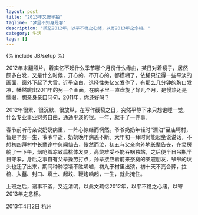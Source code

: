 ```yaml
---
layout: post
title: "2013年又慢半拍"
tagline: "梦里不知身是客"
description: "疏忆2012年，以平不稳之心绪，以寄2013年之念相。"
category: 生活
tags: []
---
```

{% include JB/setup %}

2012年末翻照片，着实忆不起什么季节哪个月份什么缘由，某日对着镜子，居然颇多白发，又是什么时候，开心的、不开心的，都模糊了，依稀只记得一些平淡的画面，窗外下起了大雪，近乎空白，选择性失忆又发作了，有那么几分钟的胸口发凉，幡然跳出2011年的另一个画面，在脑子里一直盘旋了好几个月，是慢热还是懦弱，想亲身亲口问句，2011年，你还好吗？

2012年很累、很沉默、很放纵，在写作截稿之日，突然平静下来只想饱睡一觉，什么专业事业财务自由，通通平淡的很。一年，就干了一件事。

春节前听母亲说奶奶病重，一阵心惊继而惘然。爷爷奶奶年轻时“漂泊”至庙塆村，皆是辛劳一生，爷爷早逝，奶奶晚年病恙不断。大年初一拜时尚能起坐说说话，不想初四拜村中长辈途中忽闻仙去，怅然而泣，初五与父亲向外地长辈告丧，在灵房躺了一下午，烟呛着凉致扁桃体发炎，高烧难受不能吞咽独站，之后便半日吊瓶半日守孝，身后之事自有父辈操劳打点，孙辈接应着前来祭奠的亲戚朋友，爷爷的坟头也迁了出来，期间种种凉凄不胜唏嘘，初九于村里出殡，初十天不亮合葬，拉棺、入墓、封口、填土、起坟、鞭炮响起，一生，就此掩住。

上班之后，诸事不紊，又近清明，以此文疏忆2012年，以平不稳之心绪，以寄2013年之念相。

2013年4月2日 杭州